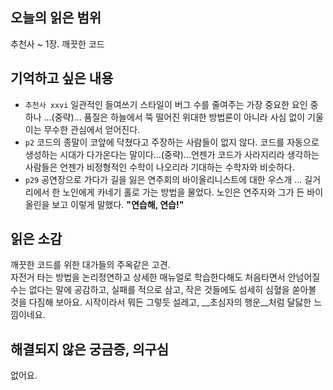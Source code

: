 ## 오늘의 읽은 범위
추천사 ~ 1장. 깨끗한 코드

## 기억하고 싶은 내용
- `추천사 xxvi` 일관적인 들여쓰기 스타일이 버그 수를 줄여주는 가장 중요한 요인 중 하나 ...(중략)... 품질은 하늘에서 뚝 떨어진 위대한 방법론이 아니라 사심 없이 기울이는 무수한 관심에서 얻어진다.
- `p2` 코드의 종말이 코앞에 닥쳤다고 주장하는 사람들이 없지 않다. 코드를 자동으로 생성하는 시대가 다가온다는 말이다...(중략)...언젠가 코드가 사라지리라 생각하는 사람들은 언젠가 비정형적인 수학이 나오리라 기대하는 수학자와 비슷하다.
- `p29` 공연장으로 가다가 길을 잃은 연주회의 바이올리니스트에 대한 우스개 ... 길거리에서 한 노인에게 카네기 홀로 가는 방법을 물었다. 노인은 연주자와 그가 든 바이올린을 보고 이렇게 말했다. **"연습해, 연습!"**

## 읽은 소감
깨끗한 코드를 위한 대가들의 주옥같은 고견.  
자전거 타는 방법을 논리정연하고 상세한 매뉴얼로 학습한다해도 처음타면서 안넘어질 수는 없다는 말에 공감하고, 실패를 적으로 삼고, 작은 것들에도 섬세히 심혈을 쏟아볼 것을 다짐해 보아요.
시작이라서 뭐든 그렇듯 설레고, __초심자의 행운__처럼 달닳한 느낌이네요. 

## 해결되지 않은 궁금증, 의구심
없어요.
